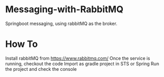 # Messaging-with-RabbitMQ
Springboot messaging, using rabbitMQ as the broker.

# How To
Install rabbitMQ from https://www.rabbitmq.com/
Once the service is running, checkout the code
Import as gradle project in STS or Spring
Run the project and check the console
